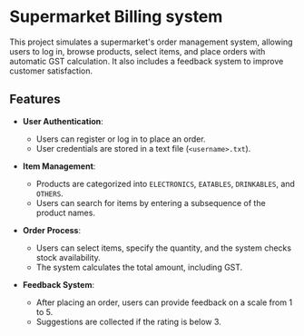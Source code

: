 # Supermarket Billing system

This project simulates a supermarket's order management system, allowing users to log in, browse products, select items, and place orders with automatic GST calculation. It also includes a feedback system to improve customer satisfaction.

## Features

- **User Authentication**: 
  - Users can register or log in to place an order.
  - User credentials are stored in a text file (`<username>.txt`).
  
- **Item Management**: 
  - Products are categorized into `ELECTRONICS`, `EATABLES`, `DRINKABLES`, and `OTHERS`.
  - Users can search for items by entering a subsequence of the product names.
  
- **Order Process**: 
  - Users can select items, specify the quantity, and the system checks stock availability.
  - The system calculates the total amount, including GST.

- **Feedback System**: 
  - After placing an order, users can provide feedback on a scale from 1 to 5.
  - Suggestions are collected if the rating is below 3.


  


